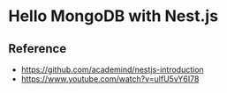 # Hello MongoDB with Nest.js

## Reference
* https://github.com/academind/nestjs-introduction
* https://www.youtube.com/watch?v=ulfU5vY6I78